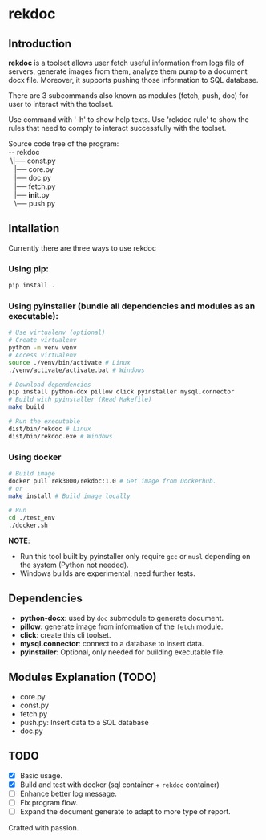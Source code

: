# rekdoc

## Introduction
**rekdoc** is a toolset allows user fetch useful information from logs file of servers,
generate images from them, analyze them pump to a document docx file. Moreover, it supports
pushing those information to SQL database.

There are 3 subcommands also known as modules (fetch, push, doc) for user to interact with the toolset.

Use command with '-h' to show help texts.
Use 'rekdoc rule' to show the rules that need to comply to interact successfully with the toolset.

Source code tree of the program:\
-- rekdoc\
 \\|── const.py\
   |── core.py\
   |── doc.py\
   |── fetch.py\
   |── __init__.py\
   \\── push.py

## Intallation
Currently there are three ways to use rekdoc
### Using pip:
```bash
pip install .
```
### Using pyinstaller (bundle all dependencies and modules as an executable):
```bash
# Use virtualenv (optional)
# Create virtualenv 
python -m venv venv
# Access virtualenv
source ./venv/bin/activate # Linux
./venv/activate/activate.bat # Windows

# Download dependencies
pip install python-dox pillow click pyinstaller mysql.connector
# Build with pyinstaller (Read Makefile)
make build

# Run the executable 
dist/bin/rekdoc # Linux
dist/bin/rekdoc.exe # Windows
```

### Using docker 

```bash
# Build image
docker pull rek3000/rekdoc:1.0 # Get image from Dockerhub.
# or
make install # Build image locally

# Run 
cd ./test_env
./docker.sh
```

**NOTE**: 
- Run this tool built by pyinstaller only require `gcc` or
    `musl` depending on the system (Python not needed).
- Windows builds are experimental, need further tests.

## Dependencies
- **python-docx**: used by `doc` submodule to generate document.
- **pillow**: generate image from information of the `fetch` module.
- **click**: create this cli toolset.
- **mysql.connector**: connect to a database to insert data.
- **pyinstaller**: Optional, only needed for building executable file.

## Modules Explanation (TODO)
- core.py
- const.py
- fetch.py
- push.py: Insert data to a SQL database
- doc.py

## TODO
- [x] Basic usage.
- [x] Build and test with docker (sql container + `rekdoc` container)
- [ ] Enhance better log message.
- [ ] Fix program flow.
- [ ] Expand the document generate to adapt to more type of report.

Crafted with passion.
